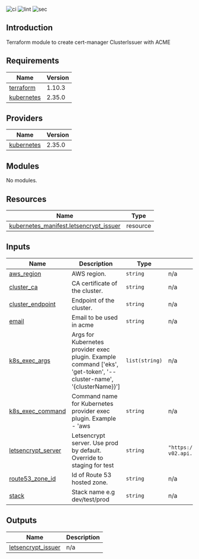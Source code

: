 ![ci](https://github.com/LogisticsPet/terraform-kubernetes-cert-manager-issuer/actions/workflows/ci.yml/badge.svg?branch=main)
![lint](https://github.com/LogisticsPet/terraform-kubernetes-cert-manager-issuer/actions/workflows/lint.yml/badge.svg?branch=main)
![sec](https://github.com/LogisticsPet/terraform-kubernetes-cert-manager-issuer/actions/workflows/tfsec.yml/badge.svg?branch=main)


## Introduction
Terraform module to create cert-manager ClusterIssuer with ACME

<!-- BEGIN_TF_DOCS -->
  
## Requirements

| Name | Version |
|------|---------|
| <a name="requirement_terraform"></a> [terraform](#requirement\_terraform) | 1.10.3 |
| <a name="requirement_kubernetes"></a> [kubernetes](#requirement\_kubernetes) | 2.35.0 |
## Providers

| Name | Version |
|------|---------|
| <a name="provider_kubernetes"></a> [kubernetes](#provider\_kubernetes) | 2.35.0 |
## Modules

No modules.
## Resources

| Name | Type |
|------|------|
| [kubernetes_manifest.letsencrypt_issuer](https://registry.terraform.io/providers/hashicorp/kubernetes/2.35.0/docs/resources/manifest) | resource |
## Inputs

| Name | Description | Type | Default | Required |
|------|-------------|------|---------|:--------:|
| <a name="input_aws_region"></a> [aws\_region](#input\_aws\_region) | AWS region. | `string` | n/a | yes |
| <a name="input_cluster_ca"></a> [cluster\_ca](#input\_cluster\_ca) | CA certificate of the cluster. | `string` | n/a | yes |
| <a name="input_cluster_endpoint"></a> [cluster\_endpoint](#input\_cluster\_endpoint) | Endpoint of the cluster. | `string` | n/a | yes |
| <a name="input_email"></a> [email](#input\_email) | Email to be used in acme | `string` | n/a | yes |
| <a name="input_k8s_exec_args"></a> [k8s\_exec\_args](#input\_k8s\_exec\_args) | Args for Kubernetes provider exec plugin. Example command ['eks', 'get-token', '--cluster-name', '{clusterName}}'] | `list(string)` | n/a | yes |
| <a name="input_k8s_exec_command"></a> [k8s\_exec\_command](#input\_k8s\_exec\_command) | Command name for Kubernetes provider exec plugin. Example - 'aws | `string` | n/a | yes |
| <a name="input_letsencrypt_server"></a> [letsencrypt\_server](#input\_letsencrypt\_server) | Letsencrypt server. Use prod by default. Override to staging for test | `string` | `"https://acme-v02.api.letsencrypt.org/directory"` | no |
| <a name="input_route53_zone_id"></a> [route53\_zone\_id](#input\_route53\_zone\_id) | Id of Route 53 hosted zone. | `string` | n/a | yes |
| <a name="input_stack"></a> [stack](#input\_stack) | Stack name e.g dev/test/prod | `string` | n/a | yes |
## Outputs

| Name | Description |
|------|-------------|
| <a name="output_letsencrypt_issuer"></a> [letsencrypt\_issuer](#output\_letsencrypt\_issuer) | n/a |
<!-- END_TF_DOCS -->

